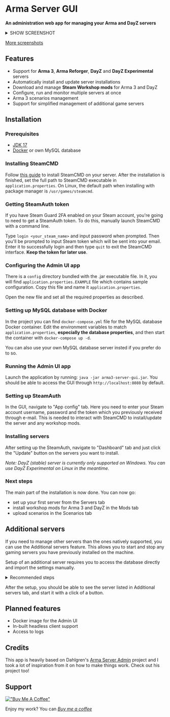 # Arma Server GUI

**An administration web app for managing your Arma and DayZ servers**

<details><summary>SHOW SCREENSHOT</summary>

![Main dashboard screenshot](https://imgur.com/LcvCtlk.jpg "Main dashboard screenshot")
</details>

[More screenshots](https://imgur.com/a/jEkDCkc)

## Features

- Support for **Arma 3**, **Arma Reforger**, **DayZ** and **DayZ Experimental** servers
- Automatically install and update server installations
- Download and manage **Steam Workshop mods** for Arma 3 and DayZ
- Configure, run and monitor multiple servers at once
- Arma 3 scenarios management
- Support for simplified management of additional game servers

## Installation

### Prerequisites
- [JDK 17](https://www.oracle.com/java/technologies/downloads/#java17)
- [Docker](https://docs.docker.com/engine/install/) or own MySQL database 

### Installing SteamCMD
Follow [this guide](https://developer.valvesoftware.com/wiki/SteamCMD#Downloading_SteamCMD) to install SteamCMD on your 
server. After the installation is finished, set the full path to SteamCMD executable in `application.properties`. On Linux,
the default path when installing with package manager is `/usr/games/steamcmd`.

### Getting SteamAuth token
If you have Steam Guard 2FA enabled on your Steam account, you're going to need to get a SteamAuth token. To do this,
manually launch SteamCMD with a command line. 

Type `login <your_steam_name>` and input password when prompted. Then you'll be prompted to input Steam token 
which will be sent into your email. Enter it to successfully login and then type `quit` to exit the SteamCMD interface.
**Keep the token for later use**.  

### Configuring the Admin UI app
There is a `config` directory bundled with the .jar executable file. In it, you will find `application.properties.EXAMPLE`
file which contains sample configuration. Copy this file and name it `application.properties`.

Open the new file and set all the required properties as described.

### Setting up MySQL database with Docker

In the project you can find `docker-compose.yml` file for the MySQL database Docker container. Edit the environment
variables to match `application.properties`, **especially the database properties**,
and then start the container with `docker-compose up -d`.

You can also use your own MySQL database server insted if you prefer do to so.

### Running the Admin UI app

Launch the application by running: `java -jar arma3-server-gui.jar`. You should be able to access the GUI through
`http://localhost:8080` by default.

### Setting up SteamAuth

In the GUI, navigate to "App config" tab. Here you need to enter your Steam account username, password and
the token which you previously received through e-mail. This is needed to interact with SteamCMD to
install/update the server and any workshop mods.

### Installing servers

After setting up the SteamAuth, navigate to "Dashboard" tab and just click the "Update" button on the servers you want
to install.

_Note: DayZ (stable) server is currently only supported on Windows. You can use DayZ Experimental on Linux in the
meantime._

### Next steps

The main part of the installation is now done. You can now go:

- set up your first server from the Servers tab
- install workshop mods for Arma 3 and DayZ in the Mods tab
- upload scenarios in the Scenarios tab

## Additional servers

If you need to manage other servers than the ones natively supported, you can use the Additional servers feature.
This allows you to start and stop any gaming servers you have previously installed on the machine.

Setup of an additional server requires you to access the database directly and import the settings manually.

<details><summary>Recommended steps</summary>

1. Install the server you wish to control with the app
2. Create a shell script used to start the server executable with necessary parameters
3. Execute the following statement in the database (e.g. using PgAdmin which comes with the basic docker-compose file)

```sql
INSERT INTO `additional_server` (`id`, `name`, `command`, `server_dir`, `image_url`)
VALUES (0,
        'Minecraft',
        '/path/to/minecraft.sh',
        '/path/to/minecraft/server/directory',
        'https://optionalIconUrl.com/minecraft.png');
```

</details>

After the setup, you should be able to see the server listed in Additional servers tab, and start it with a click
of a button.

## Planned features

- Docker image for the Admin UI
- In-built headless client support
- Access to logs

## Credits

This app is heavily based on Dahlgren's [Arma Server Admin](https://github.com/Dahlgren/arma-server-web-admin) project
and I took a lot of inspiration from it on how to make things work. Check out his project too!

## Support

[!["Buy Me A Coffee"](https://www.buymeacoffee.com/assets/img/custom_images/orange_img.png)](https://www.buymeacoffee.com/fugasjunior)

Enjoy my work? You can [_Buy me a coffee_](https://www.buymeacoffee.com/fugasjunior)